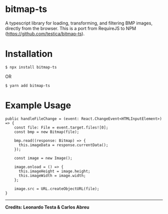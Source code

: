 # bitmap-ts

A typescript library for loading, transforming, and filtering BMP images, directly from the browser.
This is a port from RequireJS to NPM (https://github.com/testica/bitmap-ts).

# Installation

```$ npx install bitmap-ts```

OR

```$ yarn add bitmap-ts```

# Example Usage

```
public handleFileChange = (event: React.ChangeEvent<HTMLInputElement>) => {
    const file: File = event.target.files![0];
    const bmp = new Bitmap(file);

    bmp.read((response: Bitmap) => {
      this.imageData = response.currentData();
    });

    const image = new Image();

    image.onload = () => {
      this.imageHeight = image.height;
      this.imageWidth = image.width;
    };

    image.src = URL.createObjectURL(file);
}
```

----
**Credits: Leonardo Testa & Carlos Abreu**
